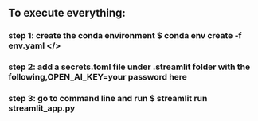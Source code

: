 ## To execute everything:
### step 1: create the conda environment $ conda env create -f env.yaml </>
### step 2: add a secrets.toml file under .streamlit folder with the following,OPEN_AI_KEY=your password here
### step 3: go to command line and run $ streamlit run streamlit_app.py